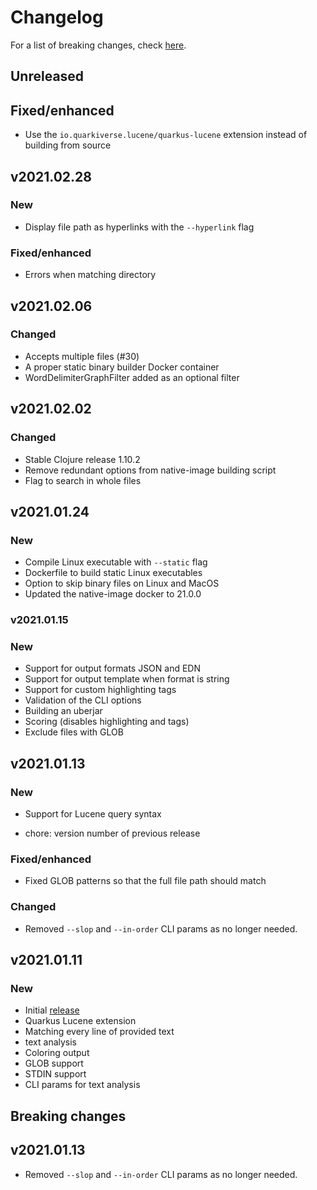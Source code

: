 # Changelog

For a list of breaking changes, check [here](#breaking-changes).

## Unreleased

## Fixed/enhanced

- Use the `io.quarkiverse.lucene/quarkus-lucene` extension instead of building from source

## v2021.02.28

### New

- Display file path as hyperlinks with the `--hyperlink` flag

### Fixed/enhanced

- Errors when matching directory

## v2021.02.06

### Changed

- Accepts multiple files (#30)
- A proper static binary builder Docker container
- WordDelimiterGraphFilter added as an optional filter

## v2021.02.02

### Changed

- Stable Clojure release 1.10.2
- Remove redundant options from native-image building script 
- Flag to search in whole files

## v2021.01.24

### New

- Compile Linux executable with `--static` flag
- Dockerfile to build static Linux executables
- Option to skip binary files on Linux and MacOS
- Updated the native-image docker to 21.0.0

### v2021.01.15

### New

- Support for output formats JSON and EDN
- Support for output template when format is string
- Support for custom highlighting tags
- Validation of the CLI options
- Building an uberjar
- Scoring (disables highlighting and tags)
- Exclude files with GLOB

## v2021.01.13

### New

- Support for Lucene query syntax

* chore: version number of previous release
### Fixed/enhanced

- Fixed GLOB patterns so that the full file path should match

### Changed

- Removed `--slop` and `--in-order` CLI params as no longer needed.

## v2021.01.11

### New

- Initial [release](https://github.com/dainiusjocas/lucene-grep/pull/10)
- Quarkus Lucene extension
- Matching every line of provided text
- text analysis
- Coloring output
- GLOB support
- STDIN support
- CLI params for text analysis

## Breaking changes

## v2021.01.13

- Removed `--slop` and `--in-order` CLI params as no longer needed.
